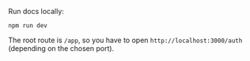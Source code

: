 Run docs locally:

```
npm run dev
```

The root route is `/app`, so you have to open `http://localhost:3000/auth` (depending on the chosen port).
